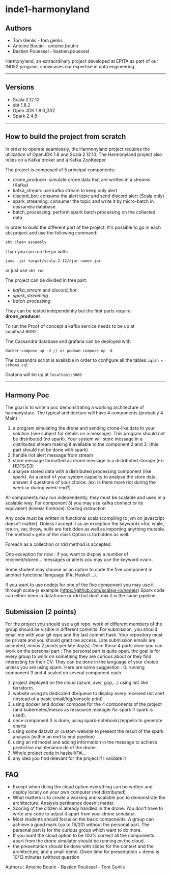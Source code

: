 # inde1-harmonyland

## Authors
 - Tom Genlis - tom.genlis
 - Antoine Boutin - antoine.boutin
 - Bastien Pouessel - bastien.pouessel

Harmonyland, an extraordinary project developed at EPITA as part of our INDE2 program, showcases our expertise in data engineering.

---

## Versions
 - Scala 2.12.10
 - sbt 1.8.2
 - Open JDK 1.8.0_302
 - Spark 2.4.8

---

## How to build the project from scratch

In order to operate seamlessly, the Harmonyland project requires the utilization of OpenJDK 1.8 and Scala 2.12.10.
The Harmonyland project also relies on a Kafka broker and a Kafka ZooKeeper.

The project is composed of 5 principal components:
- drone_producer: simulate drone data that are written in a streams (Kafka)
- kafka_stream: use kafka stream to keep only alert
- discord_bot: consume the alert topic and send discord alert (Scala only)
- spark_streaming: consumer the topic and write it by micro-batch in cassandra database
- batch_processing: perform spark batch processing on the collected data


In order to build the different part of the project. It's possible to go in each sbt project and use the following command:
```
sbt clean assembly
```

Than you can run the jar with:
```
java -jar target/scala-2.12/<jar name>.jar
```

or just use `sbt run`

The project can be divided in tree part:
- *kafka_stream* and *discord_bot*
- *spark_streaming*
- *batch_processing*

They can be tested independently but the first parts require **drone_producer**.

To run the Proof of concept a kafka service needs to be up at localhost:9092.

The Cassandra database and grafana can be deployed with

```
docker-compose up -d // or podman-compose up -d
```

The cassandra script is available in order to configure all the tables `cqlsh < schema.cql`

Grafana will be up at `localhost:3000`

---

## Harmony Poc
The goal is to write a poc demonstrating a working architecture of harmonystate.
The typical architecture will have 4 components (probably 4 Main) :
  1. a program simulating the drone and sending drone-like data to your solution (see subject for
details on a message). This program should not be distributed (no spark).
Your system will store message in a distributed stream making it available to the component
2 and 3. (this part should not be done with spark)
  2. handle riot alert message from stream
 3. store message formatted as drone message in a distributed storage (ex: HDFS/S3)
 4. analyse stored data with a distributed processing component (like spark). As a proof of your
system capacity to analyse the store data, answer 4 questions of your choice. (ex: is there more
riot during the week or during week-end?).

All components may run independently, they must be scalable and used in a scalable way.
For component 3) you may use kafka connect or its equivalent (kinesis firehose).
Coding instruction

Any code must be written in functional scala (compiling to jvm on javascript doesn’t matter).
Unless I accept it as an exception the keywords «for, while, return, var, throw, null» are forbidden
as well as importing anything mutable. The method «.get» of the class Option is forbidden as
well.

Foreach as a collection or rdd method is accepted.

One exception for now : if you want to display a number of received/stored… messages or alerts
you may use the keyword «var».

Some student may choose as an option to code the five component in another functional
language (F#, Haskell…).

If you want to use nodejs for one of the five component you may use it through scala-js example
(https://github.com/scalajs-io/nodejs)
Spark code can either been in dataframe or rdd but don’t mix it in the same pipeline.

## Submission (2 points)
For the project you should use a git repo, work of different members of the group should be
visible in different commits.
For submission, you should email me with your git repo and the last commit hash.
Your repository must be private and you should grant me access.
Late submission emails are accepted, minus 2 points per late day(s).
Once those 4 parts done you can work on the personal part :
The personal part is quite open, the goal is for every group to work on something they are
curious about or they find interesting for their CV. They can be done in the language of your
choice unless you are using spark.
Here are some suggestion :
 0. running component 3 and 4 scaled on several component each.
 1. project deployed on the cloud (azure, aws, gcp,…) using IaC like terraform.
 2. website using its dedicated db/queue to display every received riot alert (instead of a
basic email/log/console print)
 3. using docker and docker compose for the 4 components of the project (and
kubernetes/mesos as ressource manager for spark if spark is used).
 4. once component 3 is done, using spark-notebook/zeppelin to generate charts
 5. using some dataviz or custom website to present the result of the spark analysis (within
an end to end pipeline)
 6. using an ml model and adding information in the message to achieve predictive
maintenance de of the drone.
 7. Whole project code in haskell/F#…
 8. any idea you find relevant for the project if I validate it

## FAQ
 - Except when doing the cloud option everything can be written and deploy locally on your
own computer (not distributed)
 - What matters is to create a working and scalable poc to demonstrate the architecture.
Analysis pertinence doesn’t matter.
 - Scoring of the citizen is already handled in the drone. You don't have to write any code to
adjust it apart from your drone simulator.
 - Most students should focus on the basic components. A group can achieve a good mark
(up to 16/20) without the personal part. The personal part is for the curious group which
want to do more.
 - If you want the cloud option to be 100% correct all the components apart from the drone
simulator should be running on the cloud.
 - the presentation should be done with slides for the context and the architecture, and a
small demo. Given time for presentation + demo is 10/12 minutes (without question

Authors : Antoine Boutin - Bastien Pouëssel - Tom Genlis
